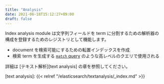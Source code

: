 ```yaml
---
title: "Analysis"
date: 2021-06-18T15:12:27+09:00
draft: false
---
```


Index analysis module は文字列フィールドを term に分割するための解析器の構成を登録するためのレジストリとして機能します。

* document を検索可能にするための転置インデックスを作成
* 検索 term を生成する [`match` query][match query] のような高レベルのクエリで使用される

詳細は [テキスト解析][text analysis] の章を参照してください。

[match query]: https://www.elastic.co/guide/en/elasticsearch/reference/current/query-dsl-match-query.html
[text analysis]: {{< relref "/elasticsearch/textanalysis/_index.md" >}}
